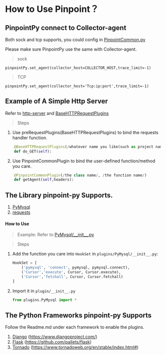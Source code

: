 # How to Use Pinpoint？

## PinpointPy connect to Collector-agent
Both sock and tcp supports, you could config in [PinpointCommon.py](plugins/PinpointCommon.py)

Please make sure PinpointPy use the same with Collector-agent.
> sock

```
pinpointPy.set_agent(collector_host=COLLECTOR_HOST,trace_limit=-1)
```
> TCP

```
pinpointPy.set_agent(collector_host='Tcp:ip:port',trace_limit=-1)
```

## Example of A Simple Http Server

Refer to [http-server](./simple-http-server/http-server.py) and [BaseHTTPRequestPlugins](./simple-http-server/plugins/BaseHTTPRequestPlugins.py)

> Steps

1. Use preRequestPlugins(BaseHTTPRequestPlugins) to bind the requests handler function.

```python
    @BaseHTTPRequestPlugins(/whatever name you like(such as project name)/, /the function name/)
    def do_GET(self):
```

2. Use PinpointCommonPlugin to bind the user-defined function/method you care.

```python
    @PinpointCommonPlugin(/the class name/, /the function name/)
    def getAgent(self,headers):
```

## The Library pinpoint-py Supports.

1. [PyMysql](./plugins/PyMysql)
2. [requests](./plugins/requests)

#### How to Use
> Example: Refer to [PyMysql/\_\_init\_\_.py](./plugins/PyMysql/__init__.py)

> Steps

1. Add the function you care into ```HookSet``` in ```plugins/PyMysql/__init__.py```:
    ```python
    HookSet = [
        ('pymysql', 'connect', pymysql, pymysql.connect),
        ('Cursor','execute', Cursor, Cursor.execute),
        ('Cursor','fetchall', Cursor, Cursor.fetchall)
    ]
    ```
2. Import it in ```plugin/__init__.py```
    ```python
    from plugins.PyMysql import *
    ```

## The Python Frameworks pinpoint-py Supports

Follow the Readme.md under each framework to enable the plugins.

1. [Django](./django) (https://www.djangoproject.com/) 
2. [Flask](./flask) (https://github.com/pallets/flask) 
3. [Tornado](./tornado) (https://www.tornadoweb.org/en/stable/index.html#) 


